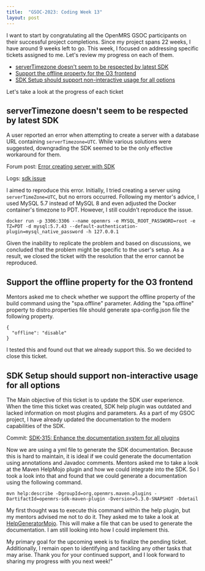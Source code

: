 ```yaml
---
title:  "GSOC-2023: Coding Week 13"
layout: post
---
```


I want to start by congratulating all the OpenMRS GSOC participants on their successful project completions. Since my project spans 22 weeks, I have around 9 weeks left to go. This week, I focused on addressing specific tickets assigned to me. Let's review my progress on each of them.


* [serverTimezone doesn't seem to be respected by latest SDK](https://issues.openmrs.org/browse/SDK-305)
* [Support the offline property for the O3 frontend](https://issues.openmrs.org/browse/SDK-299)
* [SDK Setup should support non-interactive usage for all options](https://issues.openmrs.org/browse/SDK-298)

Let's take a look at the progress of each ticket

## serverTimezone doesn't seem to be respected by latest SDK

A user reported an error when attempting to create a server with a database URL containing `serverTimezone=UTC`. While various solutions were suggested, downgrading the SDK seemed to be the only effective workaround for them.

Forum post: [Error creating server with SDK](https://talk.openmrs.org/t/error-creating-server-with-sdk/39703/1)

Logs: [sdk issue](https://pastebin.com/SHTCcv1Z)

I aimed to reproduce this error. Initially, I tried creating a server using `serverTimeZone=UTC`, but no errors occurred. Following my mentor's advice, I used MySQL 5.7 instead of MySQL 8 and even adjusted the Docker container's timezone to PDT. However, I still couldn't reproduce the issue.


````
docker run -p 3306:3306 --name openmrs -e MYSQL_ROOT_PASSWORD=root -e TZ=PDT -d mysql:5.7.43 --default-authentication-plugin=mysql_native_password -h 127.0.0.1
````

Given the inability to replicate the problem and based on discussions, we concluded that the problem might be specific to the user's setup. As a result, we closed the ticket with the resolution that the error cannot be reproduced.

## Support the offline property for the O3 frontend

Mentors asked me to check whether we support the offline property of the build command using the "spa.offline" parameter. Adding the "spa.offline" property to
distro.properties file should generate spa-config.json file the following property.

````
{
  "offline": "disable"
}
````

I tested this and found out that we already support this. So we decided to close this ticket.


## SDK Setup should support non-interactive usage for all options

The Main objective of this ticket is to update the SDK user experience. When the time this ticket was created, SDK help plugin was outdated and lacked information on most plugins and
parameters. As a part of my GSOC project, I have already updated the documentation to the modern capabilities of the SDK. 

Commit: [SDK-315: Enhance the documentation system for all plugins](https://github.com/openmrs/openmrs-sdk/commit/98812d0b123204eb100fe8d0fb7f4662be213ca2)

Now we are using a yml file to generate the SDK documentation. Because this is hard to maintain, it is ideal if we could generate the documentation using annotations and Javadoc comments. 
Mentors asked me to take a look at the Maven HelpMojo plugin and how we could integrate into the SDK. So I took a look into that and found that we could generate a documentation
using the following command.

````
mvn help:describe -DgroupId=org.openmrs.maven.plugins -DartifactId=openmrs-sdk-maven-plugin -Dversion=5.3.0-SNAPSHOT -Ddetail
````

My first thought was to execute this command within the help plugin, but my mentors advised me not to do it. They asked me to take a look at 
[HelpGeneratorMojo](https://github.com/apache/maven-plugin-tools/blob/maven-plugin-tools-3.9.0/maven-plugin-plugin/src/main/java/org/apache/maven/plugin/plugin/HelpGeneratorMojo.java).
This will make a file that can be used to generate the documentation. I am still looking into how I could implement this.


My primary goal for the upcoming week is to finalize the pending ticket. Additionally, I remain open to identifying and tackling any other tasks that may arise. Thank you for your continued support, and I look forward to sharing my progress with you next week!"




